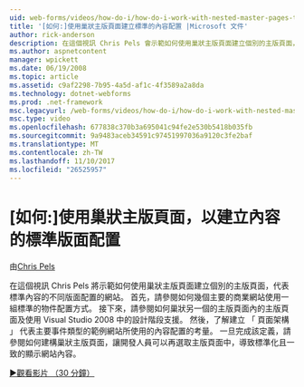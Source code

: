 ```yaml
---
uid: web-forms/videos/how-do-i/how-do-i-work-with-nested-master-pages-to-create-standard-content-layouts
title: '[如何:]使用巢狀主版頁面建立標準的內容配置 |Microsoft 文件'
author: rick-anderson
description: 在這個視訊 Chris Pels 會示範如何使用巢狀主版頁面建立個別的主版頁面，代表標準內容的不同版面配置 w...
ms.author: aspnetcontent
manager: wpickett
ms.date: 06/19/2008
ms.topic: article
ms.assetid: c9af2298-7b95-4a5d-af1c-4f3589a2a8da
ms.technology: dotnet-webforms
ms.prod: .net-framework
msc.legacyurl: /web-forms/videos/how-do-i/how-do-i-work-with-nested-master-pages-to-create-standard-content-layouts
msc.type: video
ms.openlocfilehash: 677838c370b3a695041c94fe2e530b5418b035fb
ms.sourcegitcommit: 9a9483aceb34591c97451997036a9120c3fe2baf
ms.translationtype: MT
ms.contentlocale: zh-TW
ms.lasthandoff: 11/10/2017
ms.locfileid: "26525957"
---
```

<a name="how-do-i-work-with-nested-master-pages-to-create-standard-content-layouts"></a>[如何:]使用巢狀主版頁面，以建立內容的標準版面配置
====================
由[Chris Pels](https://twitter.com/chrispels)

在這個視訊 Chris Pels 將示範如何使用巢狀主版頁面建立個別的主版頁面，代表標準內容的不同版面配置的網站。 首先，請參閱如何幾個主要的商業網站使用一組標準的物件配置方式。 接下來，請參閱如何巢狀另一個的主版頁面內的主版頁面及使用 Visual Studio 2008 中的設計階段支援。 然後，了解建立 「 頁面架構 」 代表主要事件類型的範例網站所使用的內容配置的考量。 一旦完成該定義，請參閱如何建構巢狀主版頁面，讓開發人員可以再選取主版頁面中，導致標準化且一致的顯示網站內容。

[&#9654;觀看影片 （30 分鐘）](https://channel9.msdn.com/Blogs/ASP-NET-Site-Videos/how-do-i-work-with-nested-master-pages-to-create-standard-content-layouts)
